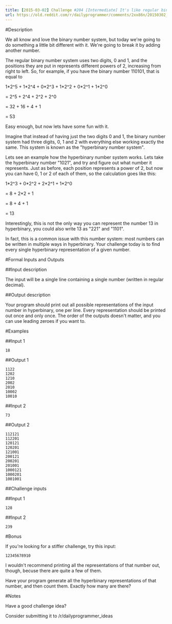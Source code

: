 ```yaml
---
title: [2015-03-02] Challenge #204 [Intermediate] It's like regular binary, only way more hype!
url: https://old.reddit.com/r/dailyprogrammer/comments/2xx86n/20150302_challenge_204_intermediate_its_like/
---
```


#Description

We all know and love the binary number system, but today we're going to do something a little bit different with it. We're going to break it by adding another number.

The regular binary number system uses two digits, 0 and 1, and the positions they are put in represents different powers of 2, increasing from right to left. So, for example, if you have the binary number 110101, that is equal to

1\*2^5 + 1\*2^4 + 0\*2^3 + 1\*2^2 + 0\*2^1 + 1\*2^0 

= 2^5 + 2^4 + 2^2 + 2^0

= 32 + 16 + 4 + 1

= 53 

Easy enough, but now lets have some fun with it. 

Imagine that instead of having just the two digits 0 and 1, the binary number system had three digits, 0, 1 and 2 with everything else working exactly the same. This system is known as the "hyperbinary number system".

Lets see an example how the hyperbinary number system works. Lets take the hyperbinary number "1021", and try and figure out what number it represents. Just as before, each position represents a power of 2, but now you can have 0, 1 or 2 of each of them, so the calculation goes like this: 

1\*2^3 + 0\*2^2 + 2\*2^1 + 1\*2^0

= 8 + 2*2 + 1

= 8 + 4 + 1

= 13

Interestingly, this is not the only way you can represent the number 13 in hyperbinary, you could also write 13 as "221" and "1101".

In fact, this is a common issue with this number system: most numbers can be written in multiple ways in hyperbinary. Your challenge today is to find every single hyperbinary representation of a given number. 

#Formal Inputs and Outputs

##Input description

The input will be a single line containing a single number (written in regular decimal).

##Output description

Your program should print out all possible representations of the input number in hyperbinary, one per line. Every representation should be printed out once and only once. The order of the outputs doesn't matter, and you can use leading zeroes if you want to.

#Examples

##Input 1

    18

##Output 1

    1122
    1202
    1210
    2002
    2010
    10002
    10010

##Input 2

    73

##Output 2

    112121
    112201
    120121
    120201
    121001
    200121
    200201
    201001
    1000121
    1000201
    1001001

##Challenge inputs

##Input 1

    128

##Input 2

    239
     
#Bonus

If you're looking for a stiffer challenge, try this input: 

    12345678910

I wouldn't recommend printing all the representations of that number out, though, becuse there are quite a few of them. 

Have your program generate all the hyperbinary representations of that number, and then count them. Exactly how many are there?

#Notes

Have a good challenge idea?

Consider submitting it to /r/dailyprogrammer_ideas